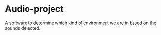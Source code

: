 # Audio-project
A software to determine which kind of environment we are in based on the sounds detected.
